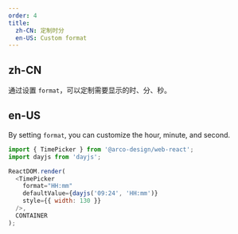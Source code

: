 ```yaml
---
order: 4
title:
  zh-CN: 定制时分
  en-US: Custom format
---
```


## zh-CN

通过设置 `format`，可以定制需要显示的时、分、秒。

## en-US

By setting `format`, you can customize the hour, minute, and second.

```js
import { TimePicker } from '@arco-design/web-react';
import dayjs from 'dayjs';

ReactDOM.render(
  <TimePicker
    format="HH:mm"
    defaultValue={dayjs('09:24', 'HH:mm')}
    style={{ width: 130 }}
  />,
  CONTAINER
);
```
